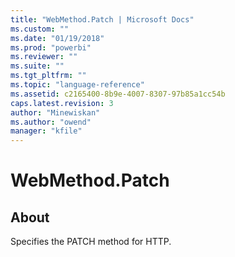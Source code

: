 ```yaml
---
title: "WebMethod.Patch | Microsoft Docs"
ms.custom: ""
ms.date: "01/19/2018"
ms.prod: "powerbi"
ms.reviewer: ""
ms.suite: ""
ms.tgt_pltfrm: ""
ms.topic: "language-reference"
ms.assetid: c2165400-8b9e-4007-8307-97b85a1cc54b
caps.latest.revision: 3
author: "Minewiskan"
ms.author: "owend"
manager: "kfile"
---
```

# WebMethod.Patch
## About  
Specifies the PATCH method for HTTP.